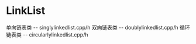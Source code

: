﻿# LinkList
单向链表类 -- singlylinkedlist.cpp/h
双向链表类 -- doublylinkedlist.cpp/h
循环链表类 -- circularlylinkedlist.cpp/h